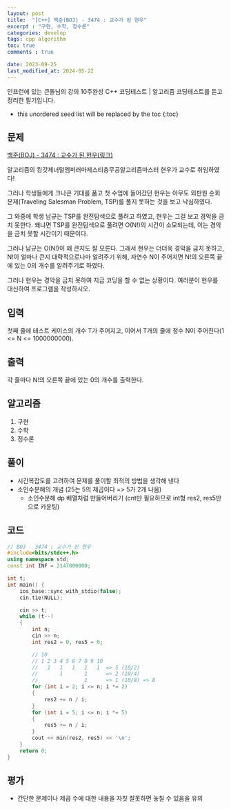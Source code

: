 ```yaml
---
layout: post
title:  "[C++] 백준(BOJ) - 3474 : 교수가 된 현우"
excerpt : "구현, 수학, 정수론"
categories: develop
tags: cpp algorithm
toc: true
comments : true

date: 2023-09-25
last_modified_at: 2024-05-22
---
```

> <span style="font-size: 80%">
인프런에 있는 큰돌님의 강의 10주완성 C++ 코딩테스트 | 알고리즘 코딩테스트를 듣고 정리한 필기입니다.</span>

<!--more-->

* this unordered seed list will be replaced by the toc
{:toc}

## 문제 
[백준(BOJ) - 3474 : 교수가 된 현우(링크)](https://www.acmicpc.net/problem/3474)

알고리즘의 킹갓제너럴엠퍼러마제스티충무공알고리즘마스터 현우가 교수로 취임하였다!

그러나 학생들에게 크나큰 기대를 품고 첫 수업에 들어갔던 현우는 아무도 외판원 순회 문제(Traveling Salesman Problem, TSP)를 풀지 못하는 것을 보고 낙심하였다.

그 와중에 학생 남규는 TSP를 완전탐색으로 풀려고 하였고, 현우는 그걸 보고 경악을 금치 못한다. 왜냐면 TSP를 완전탐색으로 풀려면 O(N!)의 시간이 소모되는데, 이는 경악을 금치 못할 시간이기 때문이다.

그러나 남규는 O(N!)이 왜 큰지도 잘 모른다. 그래서 현우는 더더욱 경악을 금치 못하고, N!이 얼마나 큰지 대략적으로나마 알려주기 위해, 자연수 N이 주어지면 N!의 오른쪽 끝에 있는 0의 개수를 알려주기로 하였다.

그러나 현우는 경악을 금치 못하여 지금 코딩을 할 수 없는 상황이다. 여러분이 현우를 대신하여 프로그램을 작성하시오.

## 입력
첫째 줄에 테스트 케이스의 개수 T가 주어지고, 이어서 T개의 줄에 정수 N이 주어진다(1 <= N <= 1000000000).

## 출력
각 줄마다 N!의 오른쪽 끝에 있는 0의 개수를 출력한다.

## 알고리즘
1. 구현
2. 수학
3. 정수론

## 풀이
- 시간복잡도를 고려하여 문제를 풀이할 최적의 방법을 생각해 낸다
- 소인수분해의 개념 (25는 5의 제곱이다 => 5가 2개 나옴)
  - 소인수분해 dp 배열처럼 만들어버리기 (cnt만 필요하므로 int형 res2, res5만으로 카운팅)

## 코드  
```cpp
// BOJ - 3474 : 교수가 된 현우
#include<bits/stdc++.h>
using namespace std;
const int INF = 2147000000;

int t;
int main() {
    ios_base::sync_with_stdio(false);
    cin.tie(NULL);

    cin >> t;
    while (t--)
    {
        int n;
        cin >> n;
        int res2 = 0, res5 = 0;

        // 10
        // 1 2 3 4 5 6 7 8 9 10
        //   1   1   1   1   1  => 5 (10/2)
        //       1       1      => 2 (10/4)
        //               1      => 1 (10/8) => 8
        for (int i = 2; i <= n; i *= 2)
        {
            res2 += n / i;
        }
        for (int i = 5; i <= n; i *= 5)
        {
            res5 += n / i;
        }
        cout << min(res2, res5) << '\n';
    }
    return 0;
}
```

## 평가  
- 간단한 문제이나 제곱 수에 대한 내용을 자칫 잘못하면 놓칠 수 있음을 유의
